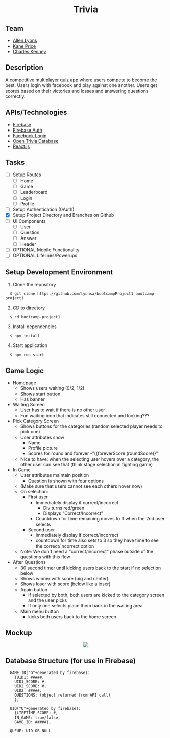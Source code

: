 <h1 align="center">Trivia</h1>

## Team
- [Allen Lyons](https://github.com/lyonsa)
- [Kane Price](https://github.com/pricekane)
- [Charles Kenney](https://github.com/charliekenney23)

## Description
A competitive multiplayer quiz app where users compete to become the best. Users login with facebook and play against one another. Users get scores based on their victories and losses and answering questions correctly.

## APIs/Technologies
- [Firebase](https://firebase.google.com/docs/)
- [Firebase Auth](https://firebase.google.com/docs/auth/)
- [Facebook Login](https://developers.facebook.com/docs/facebook-login/)
- [Open Trivia Database](https://opentdb.com/api_config.php)
- [React.js](https://reactjs.org/docs/hello-world.html)

## Tasks
- [ ] Setup Routes
  - [ ] Home
  - [ ] Game
  - [ ] Leaderboard
  - [ ] Login
  - [ ] Profile
- [ ] Setup Authentication (0Auth)
- [x] Setup Project Directory and Branches on Github
- [ ] UI Components
  - [ ] User
  - [ ] Question
  - [ ] Answer
  - [ ] Header
- [ ] OPTIONAL Mobile Functionality
- [ ] OPTIONAL Lifelines/Powerups

## Setup Development Environment
1. Clone the repository
```shell
  $ git clone https://github.com/lyonsa/bootcampProject1 bootcamp-project1
```
2. CD to directory
```shell
  $ cd bootcamp-project1
```
3. Install dependencies
```shell
  $ npm install
```
4. Start application
```shell
  $ npm run start
```

## Game Logic
- Homepage
  - Shows users waiting (0/2, 1/2)
  - Shows start button
  - Has banner
- Waiting Screen
  - User has to wait if there is no other user
  - Fun waiting icon that indicates still connected and looking???
- Pick Category Screen
  - Shows buttons for the categories (random selected player needs to pick one)
  - User attributes show
    - Name
    - Profile picture
    - Scores for round and forever -”({foreverScore (roundScore)}"
  - Nice to have: when the selecting user hovers over a category, the other user can see that (think stage selection in fighting game)
- In Game
  - User attributes maintain position
    - Question is shown with four options
  - (Make sure that users cannot see each others hover now)
  - On selection:
    - First user
      - Immediately display if correct/incorrect
        - Div turns red/green
        - Displays "Correct/Incorrect"
      - Countdown for time remaining moves to 3 when the 2nd user selects
    - Second user
      - immediately display if correct/incorrect
      - countdown for time also sets to 3 so they have time to see the correct/incorrect option
  - Note: We don't need a "correct/incorrect" phase outside of the questions with this flow
- After Questions
  - 30 second timer until kicking users back to the start if no selection below
  - Shows winner with score (big and center)
  - Shows loser with score (below like a loser)
  - Again button
    - If selected by both, both users are kicked to the category screen and the user picks
    - If only one selects place them back in the waiting area
  - Main menu button
    - kicks both users back to the home screen

## Mockup

<p align="center">
  <img src="assets/images/mockup.jpg">
</p>

## Database Structure (for use in Firebase)

```db:
  GAME_ID("G"+generated by firebase):
    {UID1: #####,
    UID1_SCORE: #,
    UID2_SCORE: #,
    UID2: #####,
    QUESTIONS: (object returned from API call)
    },
    
  UID("U"+generated by firebase):
    {LIFETIME_SCORE: #,
    IN_GAME: true/false,
    GAME_ID: #####},
  
  QUEUE: UID OR NULL
 ```
    
    
